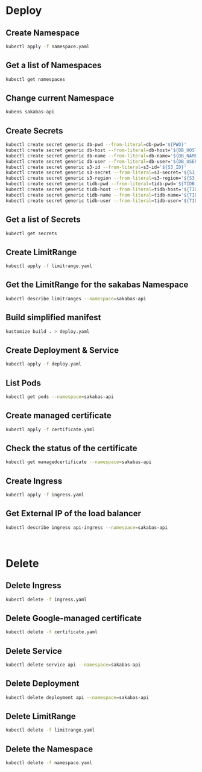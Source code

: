 # Deploy
## Create Namespace
```zsh
kubectl apply -f namespace.yaml
```
## Get a list of Namespaces
```zsh
kubectl get namespaces
```
## Change current Namespace
```zsh
kubens sakabas-api
```
## Create Secrets
```zsh
kubectl create secret generic db-pwd --from-literal=db-pwd='${PWD}'
kubectl create secret generic db-host --from-literal=db-host='${DB_HOST}'
kubectl create secret generic db-name --from-literal=db-name='${DB_NAME}'
kubectl create secret generic db-user --from-literal=db-user='${DB_USER}'
kubectl create secret generic s3-id --from-literal=s3-id='${S3_ID}'
kubectl create secret generic s3-secret --from-literal=s3-secret='${S3_SECRET}'
kubectl create secret generic s3-region --from-literal=s3-region='${S3_REGION}'
kubectl create secret generic tidb-pwd --from-literal=tidb-pwd='${TIDB_PWD}'
kubectl create secret generic tidb-host --from-literal=tidb-host='${TIDB_HOST}'
kubectl create secret generic tidb-name --from-literal=tidb-name='${TIDB_NAME}'
kubectl create secret generic tidb-user --from-literal=tidb-user='${TIDB_USER}'
```
## Get a list of Secrets
```zsh
kubectl get secrets
```
## Create LimitRange
```zsh
kubectl apply -f limitrange.yaml
```
## Get the LimitRange for the sakabas Namespace
```zsh
kubectl describe limitranges --namespace=sakabas-api
```
## Build simplified manifest
```zsh
kustomize build . > deploy.yaml
```
## Create Deployment & Service
```zsh
kubectl apply -f deploy.yaml
```
## List Pods
```zsh
kubectl get pods --namespace=sakabas-api
```
## Create managed certificate
```zsh
kubectl apply -f certificate.yaml
```
## Check the status of the certificate
```zsh
kubectl get managedcertificate --namespace=sakabas-api
```
## Create Ingress
```zsh
kubectl apply -f ingress.yaml
```
## Get External IP of the load balancer
```zsh
kubectl describe ingress api-ingress --namespace=sakabas-api
```

&nbsp;

# Delete
## Delete Ingress
```zsh
kubectl delete -f ingress.yaml
```
## Delete Google-managed certificate
```zsh
kubectl delete -f certificate.yaml
```
## Delete Service
```zsh
kubectl delete service api --namespace=sakabas-api
```
## Delete Deployment
```zsh
kubectl delete deployment api --namespace=sakabas-api
```
## Delete LimitRange
```zsh
kubectl delete -f limitrange.yaml
```
## Delete the Namespace
```zsh
kubectl delete -f namespace.yaml
```
